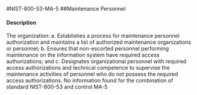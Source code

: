 #NIST-800-53-MA-5
##Maintenance Personnel
#### Description
The organization:
  a.  Establishes a process for maintenance personnel authorization and maintains a list of authorized maintenance organizations or personnel;
  b.  Ensures that non-escorted personnel performing maintenance on the information system have required access authorizations; and
  c.  Designates organizational personnel with required access authorizations and technical competence to supervise the maintenance activities of personnel who do not possess the required access authorizations.
No information found for the combination of standard NIST-800-53 and control MA-5
